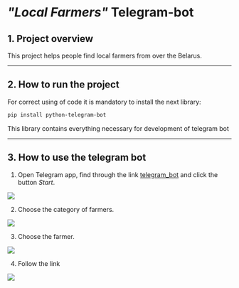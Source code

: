 # _"Local Farmers"_ Telegram-bot 

## 1. Project overview


This project helps people find local farmers from over the Belarus. 
___

## 2. How to run the project
For correct using of code it is mandatory to install the next library:
```bash
pip install python-telegram-bot
```
This library contains everything necessary for development of telegram bot
___

## 3. How to use the telegram bot
1. Open Telegram app, find through the link [telegram_bot](https://t.me/Use_Svae_Bot)
and click the button _Start_. 

![](/screenshots/step_1.jpg)

2. Choose the category of farmers.

![](/screenshots/step_2.jpg)

3. Choose the farmer.

![](/screenshots/step_3.jpg)

4. Follow the link

![](/screenshots/step_4.jpg)




